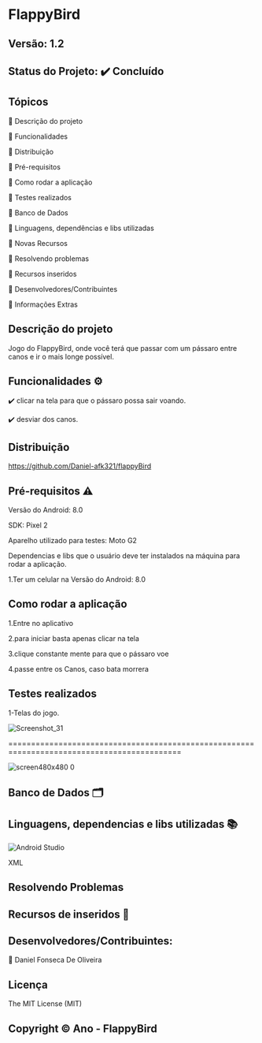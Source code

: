 # FlappyBird
## Versão: 1.2
## Status do Projeto: ✔️ Concluído 

## Tópicos
🔹 Descrição do projeto 

🔹 Funcionalidades

🔹 Distribuição

🔹 Pré-requisitos

🔹 Como rodar a aplicação

🔹 Testes realizados

🔹 Banco de Dados

🔹 Linguagens, dependências e libs utilizadas

🔹 Novas Recursos

🔹 Resolvendo problemas

🔹 Recursos inseridos 

🔹 Desenvolvedores/Contribuintes

🔹 Informações Extras

## Descrição do projeto

Jogo do FlappyBird, onde você terá que passar com um pássaro entre canos e ir o mais longe possível.

## Funcionalidades ⚙️

✔️ clicar na tela para que o pássaro possa sair voando.

✔️ desviar dos canos.

## Distribuição

https://github.com/Daniel-afk321/flappyBird

## Pré-requisitos ⚠️ 
Versão do Android: 8.0 

SDK: Pixel 2

Aparelho utilizado para testes: Moto G2

Dependencias e libs que o usuário deve ter instalados na máquina para rodar a aplicação.

1.Ter um celular na Versão do Android: 8.0 

## Como rodar a aplicação 

1.Entre no aplicativo 


2.para iniciar basta apenas clicar na tela


3.clique constante mente para que o pássaro voe


4.passe entre os Canos, caso bata morrera


## Testes realizados

1-Telas do jogo.

![Screenshot_31](https://user-images.githubusercontent.com/83432335/233458826-e318eb39-fae2-4c91-9a9c-e699ea1760ad.png)

============================================================================================

![screen480x480 0](https://user-images.githubusercontent.com/83432335/233459180-3b5fe279-cfac-4ba1-a543-35cbd41da355.jpeg)


## Banco de Dados 🗂️

## Linguagens, dependencias e libs utilizadas 📚
![Android Studio](https://img.shields.io/badge/Android-3DDC84?style=for-the-badge&logo=android&logoColor=white)

XML

## Resolvendo Problemas 

## Recursos de inseridos 🧰

## Desenvolvedores/Contribuintes:

🔹 Daniel Fonseca De Oliveira

## Licença
The MIT License (MIT)

## Copyright ©️ Ano - FlappyBird
